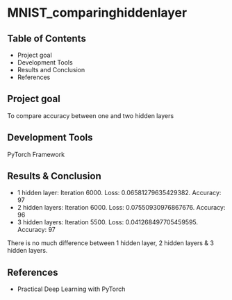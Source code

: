 # MNIST_comparinghiddenlayer

## Table of Contents
* Project goal
* Development Tools
* Results and Conclusion
* References

## Project goal
To compare accuracy between one and two hidden layers

## Development Tools
PyTorch Framework

## Results & Conclusion
* 1 hidden layer: Iteration 6000. Loss: 0.06581279635429382. Accuracy: 97
* 2 hidden layers: Iteration 6000. Loss: 0.07550930976867676. Accuracy: 96
* 3 hidden layers: Iteration 5500. Loss: 0.041268497705459595. Accuracy: 97

There is no much difference between 1 hidden layer, 2 hidden layers & 3 hidden layers.

## References
* Practical Deep Learning with PyTorch
